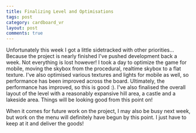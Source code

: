 ```yaml
---
title: Finalizing Level and Optimisations
tags: post
category: cardboard_vr
layout: post
comments: true
---
```


Unfortunately this week I got a little sidetracked with other priorities... Because the project is nearly finished I've pushed development back a week. Not everything is lost however! I took a day to optimize the game for mobile, moving the skybox from the procedural, realtime skybox to a flat texture. I've also optimised various textures and lights for mobile as well, so performance has been improved across the board. Ultimately, the performance has improved, so this is good :). I've also finalised the overall layout of the level with a reasonably expansive hill area, a castle and a lakeside area. Things will be looking good from this point on!

When it comes for future work on the project, I may also be busy next week, but work on the menu will definitely have begun by this point. I just have to keep at it and deliver the goods!